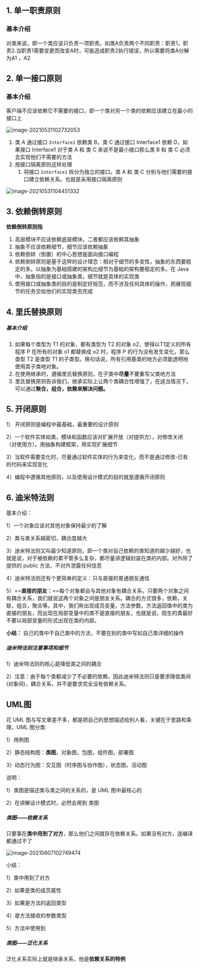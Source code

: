 ## 1. 单一职责原则

### 基本介绍

对类来说，即一个类应该只负责一项职责。如类A负责两个不同职责：职责1，职责2.当职责1需要变更而改变A时，可能造成职责2执行错误，所以需要将类A分解为A1 ，A2

## 2. 单一接口原则

### 基本介绍

客户端不应该依赖它不需要的接口，即一个类对另一个类的依赖应该建立在最小的接口上

![image-20210531102732053](C:\Users\李祥鸿\AppData\Roaming\Typora\typora-user-images\image-20210531102732053.png)



1. 类 A 通过接口 `Interface1` 依赖类 B，类 C 通过接口 Interface1 依赖 D，如果接口 Interface1 对于类 A 和 类 C 来说不是最小接口那么类 B 和 类 C 必须去实现他们不需要的方法
2. 按接口隔离原则这样处理
   1. 将接口 `Interface1` 拆分为独立的接口，类 A 和 类 C 分别与他们需要的接口建立依赖关系。也就是采用接口隔离原则

![image-20210531104451332](C:\Users\李祥鸿\AppData\Roaming\Typora\typora-user-images\image-20210531104451332.png)





## 3. 依赖倒转原则

**依赖倒转原则指**

1. 高层模块不应该依赖底层模块，二者都应该依赖其抽象
2. 抽象不应该依赖细节，细节应该依赖抽象
3. 依赖倒转（倒置）的中心思想是面向接口编程
4. 依赖倒转原则是基于这样的设计理念：相对于细节的多变性，抽象的东西要稳定的多。以抽象为基础搭建的架构比细节为基础的架构要稳定的多。在 Java 中，抽象指的是接口或抽象类，细节就是具体的实现类
5. 使用接口或抽象类的目的是制定好规范，而不涉及任何具体的操作，把展现细节的任务交给他们的实现类去完成



## 4. 里氏替换原则

##### 基本介绍

1. 如果每个类型为 T1 的对象，都有类型为 T2 的对象 o2，使得以T1定义的所有程序 P 在所有的对象 o1 都替换成 o2 时，程序 P 的行为没有发生变化，那么类型 T2 是类型 T1 的子类型。换句话说，所有引用基类的地方必须能透明地使用其子类地对象。
2. 在使用继承时，遵循里氏替换原则，在子类中**尽量**不要重写父类地方法
3. 里氏替换原则告诉我们，继承实际上让两个类耦合性增强了，在适当情况下，可以通过**聚合，组合，依赖来解决问题。**



## 5. 开闭原则

1） 开闭原则是编程中最基础，最重要的设计原则

2）一个软件实体如类，模块和函数应该对扩展开放（对提供方），对修改关闭（对使用方）。用抽象构建框架，用实现扩展细节

3）当软件需要变化时，尽量通过软件实体的行为来变化，而不是通过修改-已有的代码来实现变化

4）编程中遵循其他原则，以及使用设计模式的目的就是遵循开闭原则



## 6. 迪米特法则

基本介绍：

1）一个对象应该对其他对象保持最少的了解

2）类与类关系越密切，耦合度越大

3）迪米特法则又叫最少知道原则，即一个类对自己依赖的类知道的越少越好，也就是说，对于被依赖的累不管多么复杂，都尽量讲逻辑封装在类的内部。对外除了提供的 public 方法，不对外泄露任何信息

4）迪米特法则还有个更简单的定义：只与直接的普通朋友通信

5）==**直接的朋友：**==每个对象都会与其他对象有耦合关系，只要两个对象之间有耦合关系，我们就说这两个对象之间是朋友关系。耦合的方式很多，依赖，关联，组合，聚合等。其中，我们称出现成员变量，方法参数，方法返回值中的类为直接的朋友，而出现在局部变量中的类不是直接的朋友，也就是说，陌生的类最好不要以局部变量的形式出现在类的内部。

**小结：** 自己的类中干自己类中的方法，不要在别的类中写如自己类详细的操作



##### 迪米特法则注意事项和细节

1）迪米特法则的核心是降低类之间的耦合

2）注意：由于每个类都减少了不必要的依赖，因此迪米特法则只是要求降低类间(对象间)，耦合关系，并不是要求完全没有依赖关系。





## UML图

花 UML 图与写文章差不多，都是把自己的思想描述给别人看，关键在于思路和条理，UML 图分类:

1）用例图

2）静态结构图：**类图**，对象图，包图，组件图，部署图

3）动态行为图：交互图（时序图与协作图），状态图，活动图

说明：

1）类图是描述类与类之间的关系的，是 UML 图中最核心的

2）在讲解设计模式时，必然会用到 类图





##### 类图——依赖关系

只要事在**类中用到了对方**，那么他们之间就存在依赖关系。如果没有对方，连编译都通过不了

![image-20210607102749474](C:\Users\李祥鸿\AppData\Roaming\Typora\typora-user-images\image-20210607102749474.png)

小结：

1）类中用到了对方

2）如果是类的成员属性

3）如果是方法的返回类型

4）是方法接收的参数类型

5）方法中使用到



##### 类图——泛化关系

泛化关系实际上就是继承关系，他是**依赖关系的特例**



















